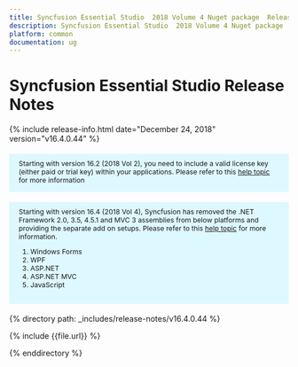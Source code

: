 ```yaml
---
title: Syncfusion Essential Studio  2018 Volume 4 Nuget package  Release Notes  
description: Syncfusion Essential Studio  2018 Volume 4 Nuget package  Release Notes  
platform: common
documentation: ug
---
```


# Syncfusion Essential Studio  Release Notes  

{% include release-info.html date="December 24, 2018"   version="v16.4.0.44" %} 

<style>
#license {
    font-size: .88em!important;
margin-top: 1.5em;     margin-bottom: 1.5em;
    background-color: #def8ff;
    padding: 10px 17px 14px;
}
</style>

<div id="license">
Starting with version 16.2 (2018 Vol 2), you need to include a valid license key (either paid or trial key) within your applications. 
Please refer to this <a href="/common/essential-studio/licensing/license-key">help topic</a> for more information 
</div>

<div id="license">
Starting with version 16.4 (2018 Vol 4), Syncfusion has removed the .NET Framework 2.0, 3.5, 4.5.1 and MVC 3 assemblies from below platforms and providing the separate add on setups.  
Please refer to this <a href="/common/essential-studio/installation/essential-studio-platform-framework-add-ons">help topic</a> for more information.

<ol>
<li>Windows Forms</li> 
<li>WPF</li> 
<li>ASP.NET</li>  
<li>ASP.NET MVC</li> 
<li>JavaScript</li> 
</ol>

</div>

{% directory path: _includes/release-notes/v16.4.0.44 %}

{% include {{file.url}} %}

{% enddirectory %}